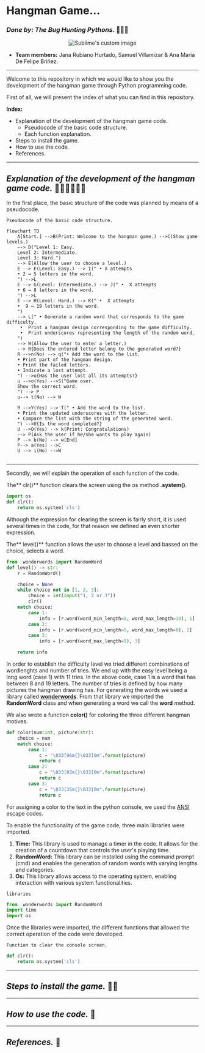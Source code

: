 # **Hangman Game...**

### _Done by:  The Bug Hunting Pythons._  :bug:🦗:bug:

<p align="center">
  <img src="https://user-images.githubusercontent.com/124607045/236589667-741812cd-a5f3-4fd6-b797-b63bd8582732.png" alt="Sublime's custom image"/>
</p>

* **Team members:**  Jana Rubiano Hurtado, Samuel Villamizar & Ana Maria De Felipe Briñez.

---

Welcome to this repository in which we would like to show you the development of the hangman game through Python programming code.

First of all, we will present the index of what you can find in this repository.

**Index:**
* Explanation of the development of the hangman game code.
   * Pseudocode of the basic code structure.
   * Each function explanation. 
* Steps to install the game.
* How to use the code.
* References. 

---

##  _Explanation of the development of the hangman game code._  :woman_technologist::woman_technologist::man_technologist:

In the first place, the basic structure of the code was planned by means of a pseudocode. 

 `Pseudocode of the basic code structure. `

```mermaid
flowchart TD
    A[Start.] -->B(Print: Welcome to the hangman game.) -->C(Show game levels.)
    --> D("Level 1: Easy.
    Level 2: Intermediate.
    Level 3: Hard.")
    --> E(Allow the user to choose a level.)
    E --> F(Level: Easy.) --> I(" • X attempts
    • 2 ↔ 5 letters in the word.
    ") -->L
    E --> G(Level: Intermediate.) --> J(" •  X attempts
    • 6 ↔ 8 letters in the word.
    ") -->L
    E --> H(Level: Hard.) --> K(" •  X attempts
    •  9 ↔ 19 letters in the word.
    ") 
    --> L(" • Generate a random word that corresponds to the game difficulty.
     •  Print a hangman design corresponding to the game difficulty.
     •  Print underscores representing the length of the random word.
    ") 
    --> W(Allow the user to enter a letter.)
    --> R{Does the entered letter belong to the generated word?}
    R -->n(No) --> q("• Add the word to the list.
    • Print part of the hangman design.
    • Print the failed letters.
    • Indicate a lost attempt.
    ") -->u{Has the user lost all its attempts?}
    u -->o(Yes) -->S("Game over. 
    Show the correct word. 
    ") --> P
    u--> t(No) --> W
    
    R -->Y(Yes) --> T(" • Add the word to the list.
    • Print the updated underscores with the letter.
    • Compare the list with the string of the generated word.
    ") -->U{Is the word completed?} 
    U -->O(Yes) --> k(Print: Congratulations)
    --> P(Ask the user if he/she wants to play again)
    P --> b(No) --> w[End]
    P--> a(Yes) -->C
    U --> i(No) -->W
   
```
---
Secondly, we will explain the operation of each function of the code.

The** clr()** function clears the screen using the os method **.system()**.

```python
import os
def clr():
    return os.system('cls')
```
Although the expression for clearing the screen is fairly short, it is used several times in the code, for that reason we defined an even shorter expression. 


The** level()** function allows the user to choose a level and bassed on the choice, selects a word.

```python
from  wonderwords import RandomWord
def level() -> str:
    r = RandomWord()

    choice = None
    while choice not in [1, 2, 3]:
        choice = int(input("1, 2 or 3"))
        clr()
    match choice:
        case 1:
            info = [r.word(word_min_length=8, word_max_length=19), 1]
        case 2:
            info = [r.word(word_min_length=5, word_max_length=8), 2]
        case 3:
            info = [r.word(word_max_length=5), 3]

    return info
```
In order to establish the difficulty level we tried different combinations of wordlenghts and number of tries. We end up with the easy level being a long word (case 1) with 11 tries. In the above code, case 1 is a word that has between 8 and 19 letters. The number of tries is defined by how many pictures the hangman drawing has. 
For generating the words we used a library called [**wonderwords**](http://https://pypi.org/project/wonderwords/ "**wonderwords**"). From that library we imported the **RandomWord** class and when generating a word we call the **word** method.

We also wrote a function **color()** for coloring the three different hangman motives. 
```python
def color(num:int, picture:str):
    choice = num
    match choice:
        case 1:
            c = "\033[96m{}\033[0m".format(picture)
            return c
        case 2:
            c = "\033[93m{}\033[0m".format(picture)
            return c
        case 3:
            c = "\033[35m{}\033[0m".format(picture)
            return c
```
For assigning a color to the text in the python console, we used the [ANSI](httphttps://en.wikipedia.org/wiki/ANSI_escape_code#cite_note-CruzGianone1997-31:// "ANSI") escape codes.


To enable the functionality of the game code, three main libraries were imported.

1. **Time:** This library is used to manage a timer in the code. It allows for the creation of a countdown that controls the user's playing time.
2. **RandomWord:** This library can be installed using the command prompt (cmd) and enables the generation of random words with varying lengths and categories.
3. **Os:** This library allows access to the operating system, enabling interaction with various system functionalities.

 `libraries`
 
```Python
from  wonderwords import RandomWord
import time
import os
```

Once the libraries were imported, the different functions that allowed the correct operation of the code were developed.

 `Function to clear the console screen.`
 
 
```Python
def clr():
    return os.system('cls')
```


---
##  _Steps to install the game._ :open_file_folder::memo:

---
##  _How to use the code._ :tada:

---
##  _References._ :mag_right:
